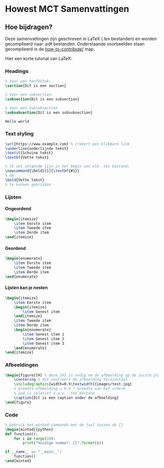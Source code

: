 # Howest MCT Samenvattingen

## Hoe bijdragen?

Deze samenvattingen zijn geschreven in LaTeX (.tex bestanden) en worden gecompileerd naar .pdf bestanden. Onderstaande voorbeelden staan gecompileerd in de [how-to-contribute/](how-to-contribute/) map.

Hier een korte tutorial van LaTeX:

### Headings

```tex
% Voor een hoofdstuk:
\section{Dit is een section}

% Voor een subsection:
\subsection{Dit is een subsection}

% Voor een subsubsection
\subsubsection{Dit is een subsubsection}

Hello world
```

### Text styling

```tex
\url{https://www.example.com} % creëert een klikbare link
\underline{onderlijnde tekst}
\textit{Schuine tekst}
\textbf{Vette tekst}

% ik zet volgende lijn in het begin van elk .tex bestand: 
\newcommand{\bold}[1]{\textbf{#1}}
% om 
\bold{Vette tekst} 
% te kunnen gebruiken
```

### Lijsten

#### Ongeordend

```tex
\begin{itemize}
    \item Eerste item
    \item Tweede item
    \item Derde item
\end{itemize}
```

#### Geordend

```tex
\begin{enumerate}
    \item Eerste item
    \item Tweede item
    \item Derde item
\end{enumerate}
```

#### Lijsten kan je nesten

```tex
\begin{itemize}
    \item Eerste item
    \begin{itemize}
        \item Genest item
    \end{itemize}
    \item Tweede item
    \item Derde item
    \begin{enumerate}
        \item Genest item 1
        \item Genest item 2
        \item Genest item 3
    \end{enumerate}
\end{itemize}
```

### Afbeeldingen

```tex
\begin{figure}[H] % deze [H] is nodig om de afbeelding op de juiste plaats te zetten
    \centering % dit centreert de afbeelding horizontaal
    \includegraphics[width=0.5\textwidth]{images/test.jpg}
    % breedte afbeelding = 0.5 * breedte van het scherm
    % pad is relatief t.o.v. .tex bestand
    \caption{Dit is een caption onder de afbeelding}
\end{figure}
```

### Code

```tex
% Gebruik het minted commando met de taal tussen de {}:
\begin{minted}{python}
def function():
    for i in range(10):
        print("Huidige nummer: {}".format(i))

if __name__ == "__main__":
    function()
\end{minted}
```
